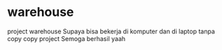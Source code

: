 warehouse
=========

project warehouse
Supaya bisa bekerja di komputer dan di laptop tanpa copy copy project
Semoga berhasil yaah
